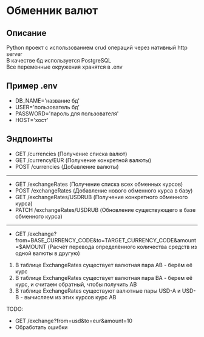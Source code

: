 # Обменник валют

## Описание 
Python проект с использованием crud операций через нативный http server  
В качестве бд используется PostgreSQL  
Все переменные окружения хранятся в .env

## Пример .env
- DB_NAME='название бд'
- USER='пользователь бд'
- PASSWORD='пароль для пользователя'
- HOST='хост'

## Эндпоинты
- GET /currencies (Получение списка валют)
- GET /currency/EUR (Получение конкретной валюты)
- POST /currencies (Добавление валюты)  
----
- GET /exchangeRates (Получение списка всех обменных курсов)
- POST /exchangeRates (Добавление нового обменного курса в базу)
- GET /exchangeRates/USDRUB (Получение конкретного обменного курса)
- PATCH /exchangeRates/USDRUB (Обновление существующего в базе обменного курса)
----
- GET /exchange?from=BASE_CURRENCY_CODE&to=TARGET_CURRENCY_CODE&amount=$AMOUNT (Расчёт перевода определённого количества средств из одной валюты в другую)
1. В таблице ExchangeRates существует валютная пара AB - берём её курс
2. В таблице ExchangeRates существует валютная пара BA - берем её курс, и считаем обратный, чтобы получить AB
3. В таблице ExchangeRates существуют валютные пары USD-A и USD-B - вычисляем из этих курсов курс AB


TODO:
- GET /exchange?from=usd&to=eur&amount=10
- Обработать ошибки
